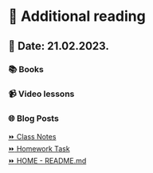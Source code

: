 # 📖 Additional reading
## 📅 Date: 21.02.2023.

### 📚 Books

### 📹 Video lessons

### 🌐 Blog Posts   

[:fast_forward: Class Notes](/devops-mentorship-program/02-february/week-2-210223/00-class-notes.md)  
[:fast_forward: Homework Task](/devops-mentorship-program/02-february/week-2-210223/01-homework.md)  
[:fast_forward: HOME - README.md](https://github.com/allops-solutions/devops-aws-mentorship-program#devops-mentorship-program)   

